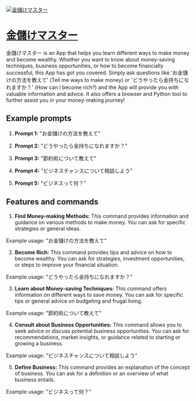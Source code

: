 [![金儲けマスター](https://files.oaiusercontent.com/file-qXqUUGdyQGdmccFVA8iWAgm3?se=2123-10-17T08%3A14%3A49Z&sp=r&sv=2021-08-06&sr=b&rscc=max-age%3D31536000%2C%20immutable&rscd=attachment%3B%20filename%3D2f8d4e32-9958-42ce-96be-759466617cb1.png&sig=2b4P%2BvskDFVYhsK%2B1bzumlpvQTOy3ELTD8llPc6jgwU%3D)](https://chat.openai.com/g/g-AJTbNjiO9-jin-chu-kemasuta)

# [金儲けマスター](https://chat.openai.com/g/g-AJTbNjiO9-jin-chu-kemasuta)

金儲けマスター is an App that helps you learn different ways to make money and become wealthy. Whether you want to know about money-saving techniques, business opportunities, or how to become financially successful, this App has got you covered. Simply ask questions like 'お金儲けの方法を教えて' (Tell me ways to make money) or 'どうやったら金持ちになれますか？' (How can I become rich?) and the App will provide you with valuable information and advice. It also offers a browser and Python tool to further assist you in your money-making journey!

## Example prompts

1. **Prompt 1:** "お金儲けの方法を教えて"

2. **Prompt 2:** "どうやったら金持ちになれますか？"

3. **Prompt 3:** "節約術について教えて"

4. **Prompt 4:** "ビジネスチャンスについて相談しよう"

5. **Prompt 5:** "ビジネスって何？"

## Features and commands

1. **Find Money-making Methods:** This command provides information and guidance on various methods to make money. You can ask for specific strategies or general ideas.

Example usage: "お金儲けの方法を教えて"

2. **Become Rich:** This command provides tips and advice on how to become wealthy. You can ask for strategies, investment opportunities, or steps to improve your financial situation.

Example usage: "どうやったら金持ちになれますか？"

3. **Learn about Money-saving Techniques:** This command offers information on different ways to save money. You can ask for specific tips or general advice on budgeting and frugal living.

Example usage: "節約術について教えて"

4. **Consult about Business Opportunities:** This command allows you to seek advice or discuss potential business opportunities. You can ask for recommendations, market insights, or guidance related to starting or growing a business.

Example usage: "ビジネスチャンスについて相談しよう"

5. **Define Business:** This command provides an explanation of the concept of business. You can ask for a definition or an overview of what business entails.

Example usage: "ビジネスって何？"